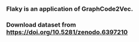 ### Flaky is an application of GraphCode2Vec.
### Download dataset from https://doi.org/10.5281/zenodo.6397210
